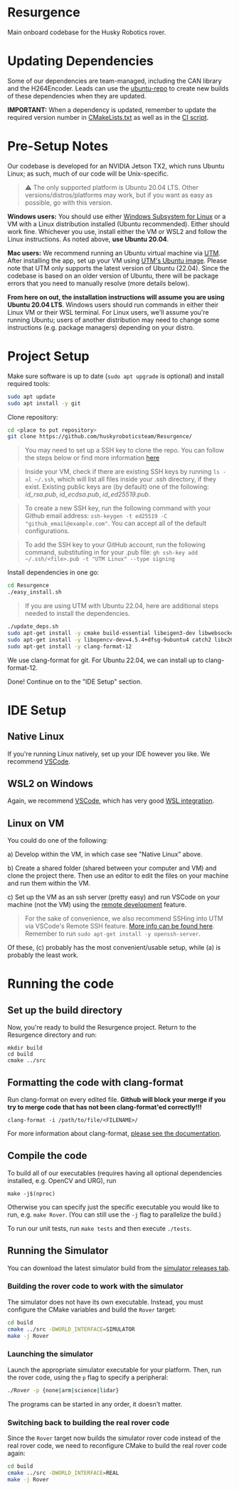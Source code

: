 # Resurgence
Main onboard codebase for the Husky Robotics rover.

# Updating Dependencies

Some of our dependencies are team-managed, including the CAN library and the H264Encoder. Leads can use the [ubuntu-repo](https://github.com/huskyroboticsteam/ubuntu-repo) to create new builds of these dependencies when they are updated.

**IMPORTANT:** When a dependency is updated, remember to update the required version number in [CMakeLists.txt](src/CMakeLists.txt) as well as in the [CI script](.github/workflows/ccpp.yml).

# Pre-Setup Notes

Our codebase is developed for an NVIDIA Jetson TX2, which runs Ubuntu Linux; as such, much
of our code will be Unix-specific.

> ⚠️ The only supported platform is Ubuntu 20.04 LTS. Other versions/distros/platforms may work, but if you want as easy as possible, go with this version. 

**Windows users:** You should use either [Windows Subsystem for
Linux](https://docs.microsoft.com/en-us/windows/wsl/about) or a VM with a Linux
distribution installed (Ubuntu recommended). Either should work fine. Whichever you use, install either the VM or WSL2 and follow the Linux instructions. As noted above, **use Ubuntu 20.04**.

**Mac users:** We recommend running an Ubuntu virtual machine via [UTM](https://mac.getutm.app/). After installing the app, set up your VM using [UTM's Ubuntu image](https://mac.getutm.app/gallery/ubuntu-20-04). Please note that UTM only supports the latest version of Ubuntu (22.04). Since the codebase is based on an older version of Ubuntu, there will be package errors that you need to manually resolve (more details below).

**From here on out, the installation instructions will assume you are using Ubuntu 20.04 LTS**. Windows users should run commands in either their Linux VM or their WSL
terminal. For Linux users, we'll assume you're running Ubuntu; users of another
distribution may need to change some instructions (e.g. package managers) depending on
your distro.

# Project Setup

Make sure software is up to date (`sudo apt upgrade` is optional) and install required tools:
```bash
sudo apt update
sudo apt install -y git
```

Clone repository:
```bash
cd <place to put repository>
git clone https://github.com/huskyroboticsteam/Resurgence/
```

> You may need to set up a SSH key to clone the repo. You can follow the steps below or find more information [here](https://docs.github.com/en/authentication/connecting-to-github-with-ssh)

> Inside your VM, check if there are existing SSH keys by running `ls -al ~/.ssh`, which will list all files inside your .ssh directory, if they exist. Existing public keys are (by default) one of the following: *id_rsa.pub*, *id_ecdsa.pub*, *id_ed25519.pub*.

> To create a new SSH key, run the following command with your Github email address: `ssh-keygen -t ed25519 -C "github_email@example.com"`. You can accept all of the default configurations.

> To add the SSH key to your GitHub account, run the following command, substituting in for your .pub file: `gh ssh-key add ~/.ssh/<file>.pub -t "UTM Linux" --type signing`

Install dependencies in one go:
```bash
cd Resurgence
./easy_install.sh
```

> If you are using UTM with Ubuntu 22.04, here are additional steps needed to install the dependencies.
```bash
./update_deps.sh
sudo apt-get install -y cmake build-essential libeigen3-dev libwebsocketpp-dev libboost-system-dev frozen libargparse-dev nlohmann-json3-dev
sudo apt-get install -y libopencv-dev=4.5.4+dfsg-9ubuntu4 catch2 libx264-dev libgps-dev
sudo apt-get install -y clang-format-12
```

We use clang-format for git. For Ubuntu 22.04, we can install up to clang-format-12.


Done! Continue on to the "IDE Setup" section.

# IDE Setup

## Native Linux 
If you're running Linux natively, set up your IDE however you like. We recommend [VSCode](https://code.visualstudio.com/).

## WSL2 on Windows
Again, we recommend [VSCode](https://code.visualstudio.com/), which has very good [WSL integration](https://code.visualstudio.com/docs/remote/wsl).

## Linux on VM
You could do one of the following:

a) Develop within the VM, in which case see "Native Linux" above.

b) Create a shared folder (shared between your computer and VM) and clone the project there. Then use an editor to edit the files on your machine and run them within the VM.

c) Set up the VM as an ssh server (pretty easy) and run VSCode on your machine (not the VM) using the [remote development](https://code.visualstudio.com/docs/remote/ssh) feature.
> For the sake of convenience, we also recommend SSHing into UTM via VSCode's Remote SSH feature. [More info can be found here](https://arteen.linux.ucla.edu/ssh-into-utm-vm.html).
> Remember to run `sudo apt-get install -y openssh-server`.

Of these, (c) probably has the most convenient/usable setup, while (a) is probably the least work.

# Running the code
## Set up the build directory
  
Now, you're ready to build the Resurgence project. Return to the Resurgence directory and run:

```
mkdir build
cd build
cmake ../src
```

## Formatting the code with clang-format

Run clang-format on every edited file. **Github will block your merge if you try to merge code that has not been clang-format'ed correctly!!!**

```
clang-format -i /path/to/file/<FILENAME>/
```
For more information about clang-format, [please see the documentation](https://clang.llvm.org/docs/ClangFormatStyleOptions.html). 

## Compile the code

To build all of our executables (requires having all optional dependencies installed, e.g. OpenCV and URG), run

`make -j$(nproc)`

Otherwise you can specify just the specific executable you would like to run, e.g. `make Rover`. (You can still use the `-j` flag to parallelize the build.)

To run our unit tests, run `make tests` and then execute `./tests`.

## Running the Simulator

You can download the latest simulator build from the [simulator releases tab](https://github.com/huskyroboticsteam/Simulator/releases/latest).

### Building the rover code to work with the simulator

The simulator does not have its own executable. Instead, you must configure the CMake variables and build the `Rover` target:

```bash
cd build
cmake ../src -DWORLD_INTERFACE=SIMULATOR
make -j Rover
```

### Launching the simulator

Launch the appropriate simulator executable for your platform. Then, run the rover code, using the `p` flag to specify a peripheral:

```bash
./Rover -p {none|arm|science|lidar}
```

The programs can be started in any order, it doesn't matter.

### Switching back to building the real rover code

Since the `Rover` target now builds the simulator rover code instead of the real rover code, we need to reconfigure CMake to build the real rover code again:

```bash
cd build
cmake ../src -DWORLD_INTERFACE=REAL
make -j Rover
```
